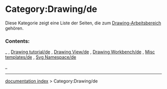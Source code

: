# Category:Drawing/de
Diese Kategorie zeigt eine Liste der Seiten, die zum [Drawing-Arbeitsbereich](Drawing_Workbench/de.md) gehören.

### Contents:

_ , [Drawing tutorial/de](Drawing_tutorial/de.md) , [Drawing View/de](Drawing_View/de.md) , [Drawing Workbench/de](Drawing_Workbench/de.md) , [Misc templates/de](Misc_templates/de.md) , [Svg Namespace/de](Svg_Namespace/de.md)

_

---
[documentation index](../README.md) > Category:Drawing/de
